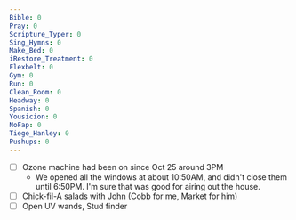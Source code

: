 ```yaml
---
Bible: 0
Pray: 0
Scripture_Typer: 0
Sing_Hymns: 0
Make_Bed: 0
iRestore_Treatment: 0
Flexbelt: 0
Gym: 0
Run: 0
Clean_Room: 0
Headway: 0
Spanish: 0
Yousicion: 0
NoFap: 0
Tiege_Hanley: 0
Pushups: 0
---
```


- [ ] Ozone machine had been on since Oct 25 around 3PM
	- We opened all the windows at about 10:50AM, and didn't close them until 6:50PM. I'm sure that was good for airing out the house.
- [ ] Chick-fil-A salads with John (Cobb for me, Market for him)
- [ ] Open UV wands, Stud finder